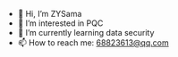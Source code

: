 - 👋 Hi, I’m ZYSama
- 👀 I’m interested in PQC
- 🌱 I’m currently learning data security
- 📫 How to reach me: 68823613@qq.com

<!---
68823613/68823613 is a ✨ special ✨ repository because its `README.md` (this file) appears on your GitHub profile.
You can click the Preview link to take a look at your changes.
--->
